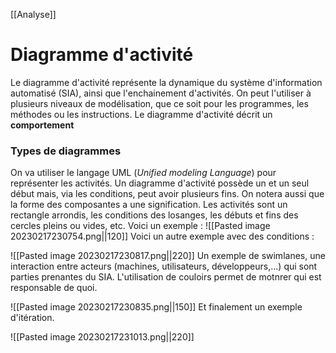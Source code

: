 [[Analyse]]

# Diagramme d'activité

Le diagramme d'activité représente la dynamique du système d'information automatisé (SIA), ainsi que l'enchainement d'activités. On peut l'utiliser à plusieurs niveaux de modélisation, que ce soit pour les programmes, les méthodes ou les instructions. Le diagramme d'activité décrit un **comportement**

### Types de diagrammes

On va utiliser le langage UML (*Unified modeling Language*) pour représenter les activités. Un diagramme d'activité possède un et un seul début mais, via les conditions, peut avoir plusieurs fins. On notera aussi que la forme des composantes a une signification. Les activités sont un rectangle arrondis, les conditions des losanges, les débuts et fins des cercles pleins ou vides, etc. Voici un exemple : 
![[Pasted image 20230217230754.png||120]]
Voici un autre exemple avec des conditions : 

![[Pasted image 20230217230817.png||220]]
Un exemple de swimlanes, une interaction entre acteurs (machines, utilisateurs, développeurs,...) qui sont parties prenantes du SIA. L'utilisation de couloirs permet de motnrer qui est responsable de quoi.

![[Pasted image 20230217230835.png||150]]
Et finalement un exemple d'itération.

![[Pasted image 20230217231013.png||220]]